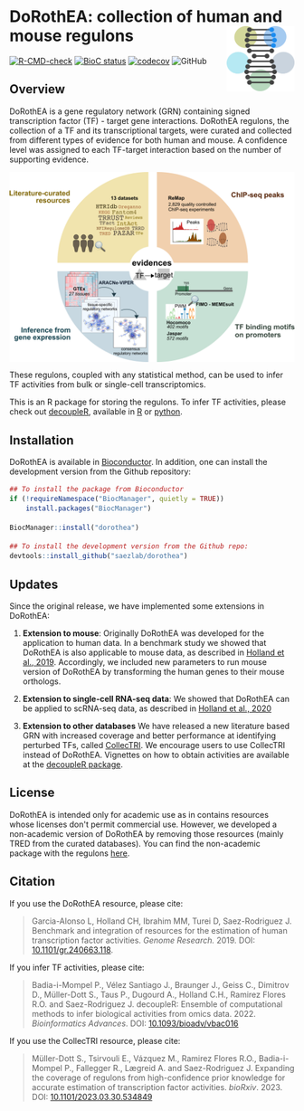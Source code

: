 # DoRothEA: collection of human and mouse regulons <img src="man/figures/tool_logo.png" align="right" width="120" />

<!-- badges: start -->
[![R-CMD-check](https://github.com/saezlab/dorothea/workflows/R-CMD-check-bioc/badge.svg)](https://github.com/saezlab/dorothea/actions)
[![BioC status](http://bioconductor.org/shields/build/release/data-experiment/dorothea.svg)](https://bioconductor.org/checkResults/release/data-experiment-LATEST/dorothea)
[![codecov](https://codecov.io/gh/saezlab/dorothea/branch/master/graph/badge.svg)](https://codecov.io/gh/saezlab/dorothea)
![GitHub](https://img.shields.io/github/license/saezlab/dorothea)
<!-- badges: end -->

## Overview
DoRothEA is a gene regulatory network (GRN) containing signed transcription factor
(TF) - target gene interactions. DoRothEA regulons, the collection of a TF and
its transcriptional targets, were curated and collected from different types of
evidence for both human and mouse. A confidence level was assigned to each 
TF-target interaction based on the number of supporting evidence. 

<img src="man/figures/overview.png" align="center" width="600">

These regulons, coupled with any statistical method, can be
used to infer TF activities from bulk or single-cell transcriptomics. 

This is an R package for storing the regulons. To infer TF
activities, please check out
[decoupleR](https://doi.org/10.1093/bioadv/vbac016), available in
[R](https://saezlab.github.io/decoupleR/) or
[python](https://github.com/saezlab/decoupler-py).

## Installation

DoRothEA is available in
[Bioconductor](http://bioconductor.org/packages/release/data/experiment/html/dorothea.html). 
In addition, one can install the development version from the Github repository:
```r
## To install the package from Bioconductor
if (!requireNamespace("BiocManager", quietly = TRUE))
    install.packages("BiocManager")

BiocManager::install("dorothea")

## To install the development version from the Github repo:
devtools::install_github("saezlab/dorothea")
```

## Updates

Since the original release, we have implemented some extensions in DoRothEA:

1. **Extension to mouse**:
  Originally DoRothEA was developed for the application to human data. 
  In a benchmark study we showed that DoRothEA is also applicable to mouse data, 
  as described in 
  [Holland et al., 2019](https://doi.org/10.1016/j.bbagrm.2019.194431). 
  Accordingly, we included new parameters to run mouse version of DoRothEA by 
  transforming the human genes to their mouse orthologs.
2. **Extension to single-cell RNA-seq data**:
  We showed that DoRothEA can be applied to scRNA-seq data, as described in
  [Holland et al., 2020](https://doi.org/10.1186/s13059-020-1949-z)

3. **Extension to other databases**
  We have released a new literature based GRN with increased coverage and better
  performance at identifying perturbed TFs, called [CollecTRI](https://github.com/saezlab/CollecTRI).
  We encourage users to use CollecTRI instead of DoRothEA. Vignettes on how to
  obtain activities are available at the [decoupleR package](https://saezlab.github.io/decoupleR/).

## License
DoRothEA is intended only for academic use as in contains resources
whose licenses don't permit commercial use. However, we developed a non-academic
version of DoRothEA by removing those resources (mainly TRED from the curated
databases). You can find the non-academic package with the regulons [here](https://github.com/saezlab/dorothea/tree/non-academic).

## Citation
If you use the DoRothEA resource, please cite:

> Garcia-Alonso L, Holland CH, Ibrahim MM, Turei D, Saez-Rodriguez J.
Benchmark and integration of resources for the estimation of human
transcription factor activities. _Genome Research._ 2019. DOI: [10.1101/gr.240663.118](https://doi.org/10.1101/gr.240663.118).

If you infer TF activities, please cite:

> Badia-i-Mompel P., Vélez Santiago J., Braunger J., Geiss C., Dimitrov
  D., Müller-Dott S., Taus P., Dugourd A., Holland C.H., Ramirez Flores R.O.
  and Saez-Rodriguez J. decoupleR: Ensemble of computational methods to
  infer biological activities from omics data. 2022. _Bioinformatics Advances_.
  DOI: [10.1093/bioadv/vbac016](https://doi.org/10.1093/bioadv/vbac016)

If you use the CollecTRI resource, please cite:

> Müller-Dott S., Tsirvouli E., Vázquez M., Ramirez Flores R.O.,
  Badia-i-Mompel P., Fallegger R., Lægreid A. and Saez-Rodriguez J.
  Expanding the coverage of regulons from high-confidence prior knowledge for
  accurate estimation of transcription factor activities. _bioRxiv_. 2023. DOI:
  [10.1101/2023.03.30.534849](https://doi.org/10.1101/2023.03.30.534849)
